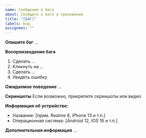 ```yaml
---
name: Сообщение о баге
about: Сообщите о баге в приложении
title: "[БАГ]"
labels: bug
assignees: ""
---
```


**Опишите баг**
...

**Воспроизведение бага**

1. Сделать ...
2. Кликнуть на ...
3. Сделать ...
4. Увидеть ошибку

**Ожидаемое поведение**
...

**Скриншоты**
Если возможно, прикрепите скриншоты или видео

**Информация об устройстве:**

- Название: [прим. Realme 8, iPhone 13 и т.п.]
- Операционная система: [Android 12, IOS 16 и т.п.]

**Дополнительная информация**
...
